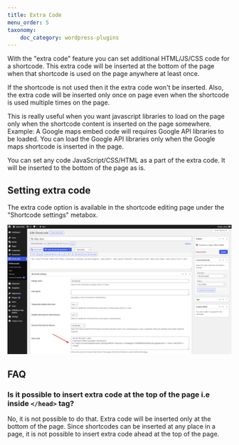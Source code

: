 ```yaml
---
title: Extra Code
menu_order: 5
taxonomy:
    doc_category: wordpress-plugins
---
```


With the "extra code" feature you can set additional HTML/JS/CSS code for a shortcode. This extra code will be inserted at the bottom of the page when that shortcode is used on the page anywhere at least once.

If the shortcode is not used then it the extra code won't be inserted. Also, the extra code will be inserted only once on page even when the shortcode is used multiple times on the page.

This is really useful when you want javascript libraries to load on the page only when the shortcode content is inserted on the page somewhere. Example: A Google maps embed code will requires Google API libraries to be loaded. You can load the Google API libraries only when the Google maps shortcode is inserted in the page.

You can set any code JavaScript/CSS/HTML as a part of the extra code. It will be inserted to the bottom of the page as is.

## Setting extra code

The extra code option is available in the shortcode editing page under the "Shortcode settings" metabox.

![Setting extra code in Shortcoder PRO](/_images/scp-extra-code.png)

## FAQ

### Is it possible to insert extra code at the top of the page i.e inside `</head>` tag?

No, it is not possible to do that. Extra code will be inserted only at the bottom of the page. Since shortcodes can be inserted at any place in a page, it is not possible to insert extra code ahead at the top of the page.
